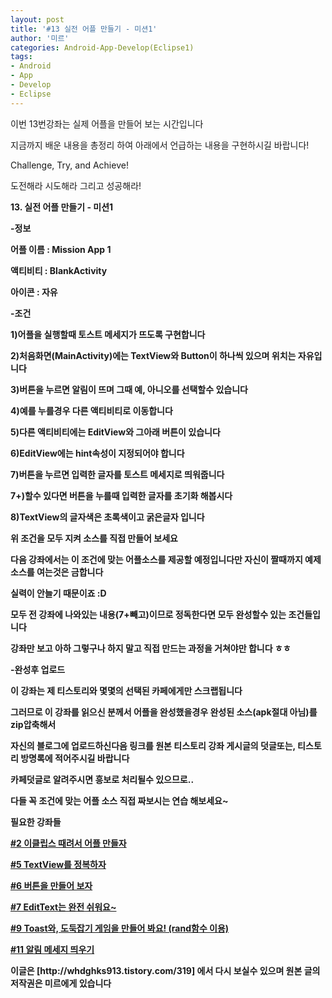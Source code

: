 ```yaml
---
layout: post
title: '#13 실전 어플 만들기 - 미션1'
author: '미르'
categories: Android-App-Develop(Eclipse1)
tags:
- Android
- App
- Develop
- Eclipse
---
```



<script> location.href='https://cafe.naver.com/develoid/298768' ; </script>

<p>이번 13번강좌는 실제 어플을 만들어 보는 시간입니다</p><p>지금까지 배운 내용을 총정리 하여 아래에서 언급하는 내용을 구현하시길 바랍니다!</p><p>Challenge,&nbsp;<span>Try, and&nbsp;</span><span>Achieve!</span></p><p><span>도전해라 시도해라 그리고 성공해라!</span></p><p><span><b></span></p><p><b><span>13. 실전 어플 만들기 - 미션1</span></b></p><p><span><b></span></p><p>-정보</p><p>어플&nbsp;이름 : Mission App 1</p><p>액티비티 : BlankActivity</p><p>아이콘 : 자유</p><p><b></p><p>-조건</p><p>1)어플을 실행할때 토스트 메세지가 뜨도록 구현합니다</p><p>2)처음화면(MainActivity)에는 TextView와 Button이 하나씩 있으며 위치는 자유입니다</p><p>3)버튼을 누르면 알림이 뜨며 그때 예, 아니오를 선택할수 있습니다</p><p>4)예를 누를경우 다른 액티비티로 이동합니다</p><p><b></p><p>5)다른 액티비티에는 EditView와 그아래 버튼이 있습니다</p><p>6)EditView에는 hint속성이 지정되어야 합니다</p><p>7)버튼을 누르면 입력한 글자를 토스트 메세지로 띄워줍니다</p><p>7+)할수 있다면 버튼을 누를때 입력한 글자를 초기화 해봅시다</p><p><b></p><p>8)TextView의 글자색은 초록색이고 굵은글자 입니다</p><p><b></p><p><b></p><p>위 조건을 모두 지켜 소스를 직접 만들어 보세요</p><p>다음 강좌에서는 이 조건에 맞는 어플소스를 제공할 예정입니다만 자신이 짤때까지 예제소스를 여는것은 금합니다</p><p>실력이 안늘기 때문이죠 :D</p><p><b></p><p>모두 전 강좌에 나와있는 내용(7+빼고)이므로 정독한다면 모두 완성할수 있는 조건들입니다</p><p><b></p><p>강좌만 보고 아하 그렇구나 하지 말고 직접 만드는 과정을 거쳐야만 합니다 ㅎㅎ</p><p><span><b></span></p><p><span>-완성후 업로드</span></p><p>이 강좌는 제 티스토리와 몇몇의 선택된 카페에게만 스크랩됩니다</p><p>그러므로 이 강좌를 읽으신 분께서 어플을 완성했을경우 완성된 소스(apk절대 아님)를 zip압축해서</p><p>자신의 블로그에 업로드하신다음 링크를 원본 티스토리 강좌 게시글의 덧글또는, 티스토리 방명록에 적어주시길 바랍니다</p><p><span><b><span></span></span></p><p>카페덧글로 알려주시면 흥보로 처리될수 있으므로..</p><p><span><b></span></p><p><span><b></span></p><p><span>다들 꼭 조건에 맞는 어플 소스 직접 짜보시는 연습 해보세요~</span></p><p><span><b></span></p><p><span>필요한 강좌들</span></p><p><a href="http://whdghks913.tistory.com/287">#2 이클립스 때려서 어플 만들자</a></p><p><a href="http://whdghks913.tistory.com/291">#5 TextView를 정복하자</a></p><p><a href="http://whdghks913.tistory.com/295">#6 버튼을 만들어 보자</a></p><p><a href="http://whdghks913.tistory.com/306">#7 EditText는 완전 쉬워요~</a></p><p><a href="http://whdghks913.tistory.com/310">#9 Toast와, 도둑잡기 게임을 만들어 봐요! (rand함수 이용)</a></p><p><a href="http://whdghks913.tistory.com/315">#11 알림 메세지 띄우기</a></p><p><span></span></p><p><span></span><b></p><p></p><div><p><b></p><p>이글은 [http://whdghks913.tistory.com/319] 에서 다시 보실수 있으며 원본 글의 저작권은 미르에게 있습니다</p></div>

